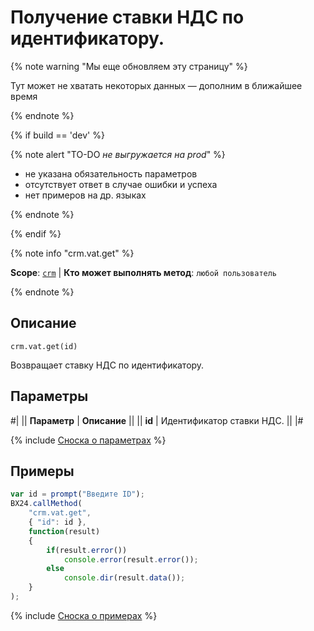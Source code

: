 # Получение ставки НДС по идентификатору.

{% note warning "Мы еще обновляем эту страницу" %}

Тут может не хватать некоторых данных — дополним в ближайшее время

{% endnote %}

{% if build == 'dev' %}

{% note alert "TO-DO _не выгружается на prod_" %}

- не указана обязательность параметров
- отсутствует ответ в случае ошибки и успеха
- нет примеров на др. языках
  
{% endnote %}

{% endif %}

{% note info "crm.vat.get" %}

**Scope**: [`crm`](../../../scopes/permissions.md) | **Кто может выполнять метод**: `любой пользователь`

{% endnote %}

## Описание

```http
crm.vat.get(id)
```

Возвращает ставку НДС по идентификатору.

## Параметры

#|
|| **Параметр** | **Описание** ||
|| **id** | Идентификатор ставки НДС. ||
|#

{% include [Сноска о параметрах](../../../../_includes/required.md) %}

## Примеры

```javascript
var id = prompt("Введите ID");
BX24.callMethod(
    "crm.vat.get",
    { "id": id },
    function(result)
    {
        if(result.error())
            console.error(result.error());
        else
            console.dir(result.data());
    }
);
```

{% include [Сноска о примерах](../../../../_includes/examples.md) %}